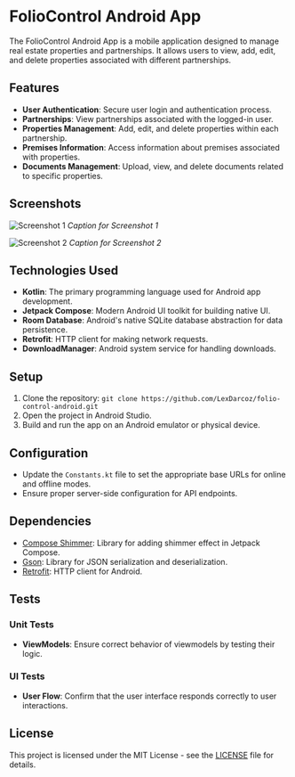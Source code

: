 # FolioControl Android App

The FolioControl Android App is a mobile application designed to manage real estate properties and partnerships. It allows users to view, add, edit, and delete properties associated with different partnerships.

## Features

- **User Authentication**: Secure user login and authentication process.
- **Partnerships**: View partnerships associated with the logged-in user.
- **Properties Management**: Add, edit, and delete properties within each partnership.
- **Premises Information**: Access information about premises associated with properties.
- **Documents Management**: Upload, view, and delete documents related to specific properties.

## Screenshots

![Screenshot 1](screenshots/screenshot1.png)
*Caption for Screenshot 1*

![Screenshot 2](screenshots/screenshot2.png)
*Caption for Screenshot 2*

## Technologies Used

- **Kotlin**: The primary programming language used for Android app development.
- **Jetpack Compose**: Modern Android UI toolkit for building native UI.
- **Room Database**: Android's native SQLite database abstraction for data persistence.
- **Retrofit**: HTTP client for making network requests.
- **DownloadManager**: Android system service for handling downloads.

## Setup

1. Clone the repository: `git clone https://github.com/LexDarcoz/folio-control-android.git`
2. Open the project in Android Studio.
3. Build and run the app on an Android emulator or physical device.

## Configuration

- Update the `Constants.kt` file to set the appropriate base URLs for online and offline modes.
- Ensure proper server-side configuration for API endpoints.

## Dependencies

- [Compose Shimmer](https://github.com/marcinmoskala/compose-shimmer): Library for adding shimmer effect in Jetpack Compose.
- [Gson](https://github.com/google/gson): Library for JSON serialization and deserialization.
- [Retrofit](https://github.com/square/retrofit): HTTP client for Android.

## Tests

### Unit Tests

- **ViewModels**: Ensure correct behavior of viewmodels by testing their logic.

### UI Tests

- **User Flow**: Confirm that the user interface responds correctly to user interactions.

## License

This project is licensed under the MIT License - see the [LICENSE](LICENSE) file for details.


